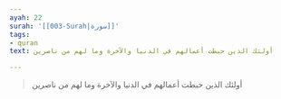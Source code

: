 ```yaml
---
ayah: 22
surah: '[[003-Surah|سورة]]'
tags:
- quran
text: أولئك الذين حبطت أعمالهم في الدنيا والآخرة وما لهم من ناصرين

---
```

> أولئك الذين حبطت أعمالهم في الدنيا والآخرة وما لهم من ناصرين
